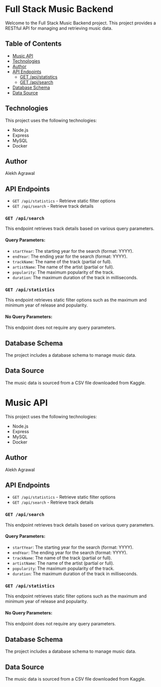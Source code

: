# Full Stack Music Backend

Welcome to the Full Stack Music Backend project. This project provides a RESTful API for managing and retrieving music data.

## Table of Contents
- [Music API](#music-api)
- [Technologies](#technologies)
- [Author](#author)
- [API Endpoints](#api-endpoints)
    - [GET /api/statistics](#get-apistatistics)
    - [GET /api/search](#get-apisearch)
- [Database Schema](#database-schema)
- [Data Source](#data-source)

## Technologies
This project uses the following technologies:
- Node.js
- Express
- MySQL
- Docker

## Author
Alekh Agrawal

## API Endpoints
- `GET /api/statistics` - Retrieve static filter options
- `GET /api/search` - Retrieve track details

### `GET /api/search`
This endpoint retrieves track details based on various query parameters.

#### Query Parameters:
- `startYear`: The starting year for the search (format: YYYY).
- `endYear`: The ending year for the search (format: YYYY).
- `trackName`: The name of the track (partial or full).
- `artistName`: The name of the artist (partial or full).
- `popularity`: The maximum popularity of the track.
- `duration`: The maximum duration of the track in milliseconds.

### `GET /api/statistics`
This endpoint retrieves static filter options such as the maximum and minimum year of release and popularity.

#### No Query Parameters:
This endpoint does not require any query parameters.

## Database Schema
The project includes a database schema to manage music data.

## Data Source
The music data is sourced from a CSV file downloaded from Kaggle.
# Music API

This project uses the following technologies:
- Node.js
- Express
- MySQL
- Docker

## Author
Alekh Agrawal

## API Endpoints
- `GET /api/statistics` - Retrieve static filter options
- `GET /api/search` - Retrieve track details

### `GET /api/search`
This endpoint retrieves track details based on various query parameters.

#### Query Parameters:
- `startYear`: The starting year for the search (format: YYYY).
- `endYear`: The ending year for the search (format: YYYY).
- `trackName`: The name of the track (partial or full).
- `artistName`: The name of the artist (partial or full).
- `popularity`: The maximum popularity of the track.
- `duration`: The maximum duration of the track in milliseconds.

### `GET /api/statistics`
This endpoint retrieves static filter options such as the maximum and minimum year of release and popularity.

#### No Query Parameters:
This endpoint does not require any query parameters.

## Database Schema
The project includes a database schema to manage music data.

## Data Source
The music data is sourced from a CSV file downloaded from Kaggle.
